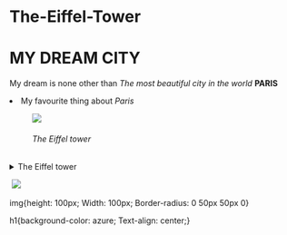 # The-Eiffel-Tower

<html>
<Head>
<h1> MY DREAM CITY</h1>

<p> My dream is none other than <em> The most beautiful city in the world</em> <strong> PARIS </strong> </p>

<li> <bold> My favourite thing about <em>Paris </em> </bold> </li>

<figure>
<Img src="https://image.shutterstock.com/image-photo/paris-best-destinations-europe-260nw-125112029.jpg">

<em><h6> The Eiffel tower</h6></em>
</figure>




</Head>

<body>
<details>
<summary> 
 The Eiffel tower </summary>

Locally nicknamed "La dame de fer" (French for "Iron Lady"), it was constructed from 1887 to 1889 as the centerpiece of the 1889 World's Fair and was initially criticized by some of France's leading artists and intellectuals for its design, but it has become a global cultural icon of France and one of the most recognizable structures in the world.<br><em>The Eiffel Tower</em> is the most visited monument with an entrance fee in the world; 6.91 million people ascended it in 2015.
The Tower was made a Monument historique in 1964 and named part of UNESCO World Heritage Site ("Paris, Banks of the Seins") in 1991.[4]

The tower is 330 metres (1,083 ft) tall,[5] about the same height as an 81-storey building, and the tallest structure in Paris. Its base is square, measuring 125 metres (410 ft) on each side. During its construction, the Eiffel Tower surpassed the Washington Monument to become the tallest man-made structure in the world, a title it held for 41 years until the Chrysler Building in New York City was finished in 1930. It was the first structure in the world to surpass both the 200-metre and 300-metre mark in height. Due to the addition of a broadcasting aerial at the top of the tower in 1957, it is now taller than the Chrysler Building by 5.2 metres (17 ft). Excluding transmitters, the Eiffel Tower is the second tallest free-standing structure in France after the Millau Viaduct.

The tower has three levels for visitors, with restaurants on the first and second levels. The top level's upper platform is 276 m (906 ft) above the ground – the highest observation deck accessible to the public in the European Union. Tickets can be purchased to ascend by stairs or lift to the first and second levels. The climb from ground level to the first level is over 300 steps, as is the climb from the first level to the second. Although there is a staircase to the top level, it is usually accessible only by lift. </details>

<Img scr="https://images.unsplash.com/photo-1568321612313-209650d5d99a?ixlib=rb-1.2.1&ixid=MnwxMjA3fDB8MHxzZWFyY2h8Mnx8ZWlmZmVsJTIwdG93ZXIlMjBhdCUyMG5pZ2h0fGVufDB8fDB8fA%3D%3D&w=1000&q=80">

<Img src="https://images.unsplash.com/photo-1511739001486-6bfe10ce785f?ixlib=rb-1.2.1&ixid=MnwxMjA3fDB8MHxzZWFyY2h8Mnx8ZWlmZmVsJTIwdG93ZXJ8ZW58MHx8MHx8&w=1000&q=80">

img{height: 100px;
Width: 100px;
Border-radius: 0 50px 50px 0}

h1{background-color: azure;
Text-align: center;}
</body>
</html>
